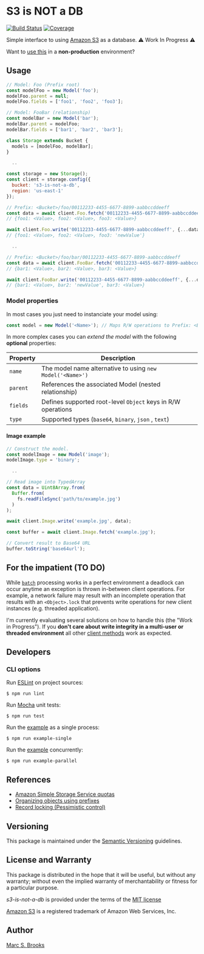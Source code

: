 # S3 is NOT a DB

[![Build Status](https://api.travis-ci.com/nuxy/s3-is-not-a-db.svg?branch=master)](https://app.travis-ci.com/github/nuxy/s3-is-not-a-db) [![Coverage](https://coveralls.io/repos/nuxy/s3-is-not-a-db/badge.svg?branch=master)](https://coveralls.io/r/nuxy/s3-is-not-a-db?branch=master)

Simple interface to using [Amazon S3](https://docs.aws.amazon.com/AmazonS3/latest/userguide/Welcome.html) as a database. :warning: Work In Progress :warning:

Want to [use this](#for-the-impatient-to-do) in a **non-production** environment?

## Usage

```javascript
// Model: Foo (Prefix root)
const modelFoo = new Model('foo');
modelFoo.parent = null;
modelFoo.fields = ['foo1', 'foo2', 'foo3'];

// Model: FooBar (relationship)
const modelBar = new Model('bar');
modelBar.parent = modelFoo;
modelBar.fields = ['bar1', 'bar2', 'bar3'];

class Storage extends Bucket {
  models = [modelFoo, modelBar];
}

  ..

const storage = new Storage();
const client = storage.config({
  bucket: 's3-is-not-a-db',
  region: 'us-east-1'
});

// Prefix: <Bucket>/foo/00112233-4455-6677-8899-aabbccddeeff
const data = await client.Foo.fetch('00112233-4455-6677-8899-aabbccddeeff');
// {foo1: <Value>, foo2: <Value>, foo3: <Value>}

await client.Foo.write('00112233-4455-6677-8899-aabbccddeeff', {...data, foo1: 'newValue'});
// {foo1: <Value>, foo2: <Value>, foo3: 'newValue'}

  ..

// Prefix: <Bucket>/foo/bar/00112233-4455-6677-8899-aabbccddeeff
const data = await client.FooBar.fetch('00112233-4455-6677-8899-aabbccddeeff');
// {bar1: <Value>, bar2: <Value>, bar3: <Value>}

await client.FooBar.write('00112233-4455-6677-8899-aabbccddeeff', {...data, bar2: 'newValue'});
// {bar1: <Value>, bar2: 'newValue', bar3: <Value>}
```

### Model properties

In most cases you just need to instanciate your model using:

```javascript
const model = new Model('<Name>'); // Maps R/W operations to Prefix: <Bucket>/<Name>
```

In more complex cases you can _extend the model_ with the following **optional** properties:

| Property | Description                                                  |
|----------|--------------------------------------------------------------|
| `name`   | The model name alternative to using `new Model('<Name>')`    |
| `parent` | References the associated Model (nested relationship)        |
| `fields` | Defines supported root-level `Object` keys in R/W operations |
| `type`   | Supported types (`base64`, `binary`, `json` , `text`)        |

#### Image example

```javascript
// Construct the model.
const modelImage = new Model('image');
modelImage.type = 'binary';

  ..

// Read image into TypedArray
const data = Uint8Array.from(
  Buffer.from(
    fs.readFileSync('path/to/example.jpg')
  )
);

await client.Image.write('example.jpg', data);

const buffer = await client.Image.fetch('example.jpg');

// Convert result to Base64 URL
buffer.toString('base64url');
```

## For the impatient (TO DO)

While [`batch`](https://github.com/nuxy/s3-is-not-a-db/blob/master/src/bucket/Actions.js#L274) processing works in a perfect environment a deadlock can occur anytime an exception is thrown in-between client operations.  For example, a network failure may result with an incomplete operation that results with an `<Object>.lock` that prevents write operations for new client instances (e.g. threaded application).

I'm currently evaluating several solutions on how to handle this (the "Work in Progress").  If you **don't care about write integrity in a multi-user or threaded environment** all other [client methods](https://nuxy.github.io/s3-is-not-a-db) work as expected.

## Developers

### CLI options

Run [ESLint](https://eslint.org/) on project sources:

    $ npm run lint

Run [Mocha](https://mochajs.org) unit tests:

    $ npm run test

Run the [example](https://github.com/nuxy/s3-is-not-a-db/tree/master/example) as a single process:

    $ npm run example-single

Run the [example](https://github.com/nuxy/s3-is-not-a-db/tree/master/example) concurrently:

    $ npm run example-parallel

## References

- [Amazon Simple Storage Service quotas](https://docs.aws.amazon.com/general/latest/gr/s3.html#limits_s3)
- [Organizing objects using prefixes](https://docs.aws.amazon.com/AmazonS3/latest/userguide/using-prefixes.html)
- [Record locking (Pessimistic control)](https://en.wikipedia.org/wiki/Record_locking)

## Versioning

This package is maintained under the [Semantic Versioning](https://semver.org) guidelines.

## License and Warranty

This package is distributed in the hope that it will be useful, but without any warranty; without even the implied warranty of merchantability or fitness for a particular purpose.

_s3-is-not-a-db_ is provided under the terms of the [MIT license](http://www.opensource.org/licenses/mit-license.php)

[Amazon S3](https://aws.amazon.com/s3) is a registered trademark of Amazon Web Services, Inc.

## Author

[Marc S. Brooks](https://github.com/nuxy)
